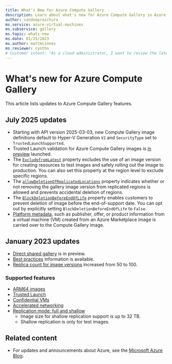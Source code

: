 ```yaml
---
title: What's New for Azure Compute Gallery
description: Learn about what's new for Azure Compute Gallery in Azure.
author: sandeepraichura
ms.service: azure-virtual-machines
ms.subservice: gallery
ms.topic: whats-new
ms.date: 01/25/2023
ms.author: mattmcinnes
ms.reviewer: cynthn
# Customer intent: "As a cloud administrator, I want to review the latest updates to Azure Compute Gallery features, so that I can use the new capabilities and best practices to optimize image management and deployment in my organization's infrastructure."
---
```


# What's new for Azure Compute Gallery

This article lists updates to Azure Compute Gallery features.

## July 2025 updates

- Starting with API version 2025-03-03, new Compute Gallery image definitions default to Hyper-V Generation `V2` and `SecurityType` set to `TrustedLaunchSupported`.
- Trusted Launch validation for Azure Compute Gallery images is [in preview](./azure-compute-gallery.md#trusted-launch-validation-for-azure-compute-gallery-images-preview) launched.
- The [`ExcludefromLatest`](/cli/azure/sig/image-version#az-sig-image-version-create) property excludes the use of an image version for creating resources to test images and safely rolling out the image to production. You can also set this property at the region level to exclude specific regions.
- The [`allowDeletionOfReplicatedLocations`](/rest/api/compute/gallery-image-versions/create-or-update?&tabs=HTTP#galleryimageversionsafetyprofile) property indicates whether or not removing the gallery image version from replicated regions is allowed and prevents accidental deletion of regions.
- The [`BlockDeletionBeforeEndOfLife`](/rest/api/compute/gallery-image-versions/create-or-update?&tabs=HTTP#galleryimageversionsafetyprofile) property enables customers to prevent deletion of image before the end-of-support date. You can opt out by explicitly setting `BlockDeletionBeforeEndOfLife` to `False`.
- [Platform metadata](/rest/api/compute/gallery-image-versions/create-or-update?&tabs=HTTP#platformattribute), such as publisher, offer, or product information from a virtual machine (VM) created from an Azure Marketplace image is carried over to the Compute Gallery image.

## January 2023 updates

- [Direct shared gallery](./share-gallery-direct.md?tabs=portaldirect) is in preview.
- [Best practices](./azure-compute-gallery.md#best-practices) information is available.
- [Replica count for image versions](./azure-compute-gallery.md#limits) increased from 50 to 100.

### Supported features

- [ARM64 images](/cli/azure/sig/image-definition?view=azure-cli-latest#az-sig-image-definition-create&preserve-view=true)
- [Trusted Launch](/cli/azure/sig/image-definition?view=azure-cli-latest#az-sig-image-definition-create&preserve-view=true)
- [Confidential VMs](/cli/azure/sig/image-definition?view=azure-cli-latest#az-sig-image-definition-create&preserve-view=true)
- [Accelerated networking](/cli/azure/sig/image-definition?view=azure-cli-latest#az-sig-image-definition-create&preserve-view=true)
- [Replication mode: full and shallow](/cli/azure/sig/image-version?view=azure-cli-latest#commands&preserve-view=true)
  - Image size for shallow replication support is up to 32 TB.
  - Shallow replication is only for test images.

## Related content

- For updates and announcements about Azure, see the [Microsoft Azure Blog](https://azure.microsoft.com/blog/).
